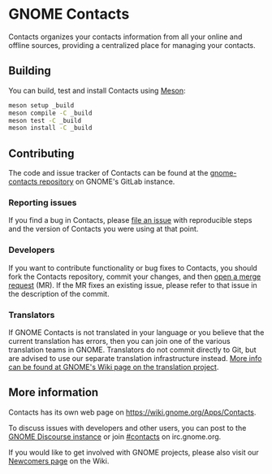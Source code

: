 # GNOME Contacts

Contacts organizes your contacts information from all your online and offline
sources, providing a centralized place for managing your contacts.

## Building

You can build, test and install Contacts using [Meson](http://mesonbuild.com/):

```sh
meson setup _build
meson compile -C _build
meson test -C _build
meson install -C _build
```

## Contributing

The code and issue tracker of Contacts can be found at the
[gnome-contacts repository](https://gitlab.gnome.org/GNOME/gnome-contacts) on
GNOME's GitLab instance.

### Reporting issues

If you find a bug in Contacts, please [file an
issue](https://gitlab.gnome.org/GNOME/gnome-contacts/issues) with reproducible
steps and the version of Contacts you were using at that point.

### Developers

If you want to contribute functionality or bug fixes to Contacts, you should
fork the Contacts repository, commit your changes, and then [open a merge
request](https://gitlab.gnome.org/GNOME/gnome-contacts/merge_requests/new) (MR).
If the MR fixes an existing issue, please refer to that issue in the
description of the commit.

### Translators

If GNOME Contacts is not translated in your language or you believe that the
current translation has errors, then you can join one of the various
translation teams in GNOME. Translators do not commit directly to Git, but are
advised to use our separate translation infrastructure instead. [More info can
be found at GNOME's Wiki page on the translation
project](https://wiki.gnome.org/TranslationProject/JoiningTranslation).

## More information

Contacts has its own web page on <https://wiki.gnome.org/Apps/Contacts>.

To discuss issues with developers and other users, you can post to the
[GNOME Discourse instance](https://discourse.gnome.org/tags/contacts)
or join [#contacts](irc://irc.gnome.org/contacts) on irc.gnome.org.

If you would like to get involved with GNOME projects, please also visit our
[Newcomers page](https://wiki.gnome.org/Newcomers)
on the Wiki.
